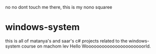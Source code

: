 no no dont touch me there, this is my nono squaree
# windows-system
this is all of matanya's and saar's c# projects related to the windows-system course on machom lev
Hello Woooooooooooooooooooooorld.